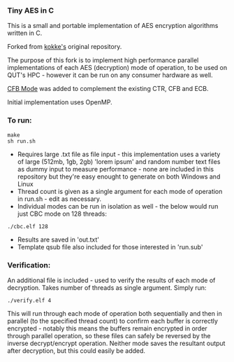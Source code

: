 ### Tiny AES in C

This is a small and portable implementation of AES encryption algorithms written in C.

Forked from [kokke's](https://github.com/kokke/tiny-AES-c) original repository.

The purpose of this fork is to implement high performance parallel implementations of each AES (decryption) mode of operation, to be used on QUT's HPC - however it can be run on any consumer hardware as well.

[CFB Mode](https://en.wikipedia.org/wiki/Block_cipher_mode_of_operation#Cipher_feedback_(CFB)) was added to complement the existing CTR, CFB and ECB.

Initial implementation uses OpenMP.

### To run:
```
make
sh run.sh
```

* Requires large .txt file as file input - this implementation uses a variety of large (512mb, 1gb, 2gb) 'lorem ipsum' and random number text files as dummy input to measure performance - none are included in this repository but they're easy enought to generate on both Windows and Linux
* Thread count is given as a single argument for each mode of operation in run.sh - edit as necessary. 
* Individual modes can be run in isolation as well - the below would run just CBC mode on 128 threads:
```
./cbc.elf 128
```
* Results are saved in 'out.txt'
* Template qsub file also included for those interested in 'run.sub'

### Verification:
An additional file is included - used to verify the results of each mode of decryption. Takes number of threads as single argument. Simply run:
```
./verify.elf 4
```
This will run through each mode of operation both sequentially and then in parallel (to the specified thread count) to confirm each buffer is correctly encrypted - notably this means the buffers remain encrypted in order through parallel operation, so these files can safely be reversed by the inverse decrypt/encrypt operation. Neither mode saves the resultant output after decryption, but this could easily be added.